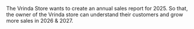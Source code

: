 The Vrinda Store wants to create an annual sales report for 2025. So that, the owner of the Vrinda store can understand their customers and grow more sales in 2026 & 2027.
